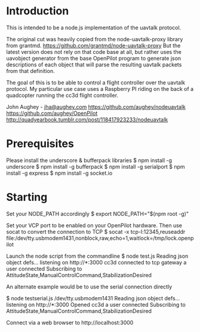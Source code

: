 # Introduction

This is intended to be a node.js implementation of the uavtalk protocol.

The original cut was heavily copied from the node-uavtalk-proxy library from grantmd.  https://github.com/grantmd/node-uavtalk-proxy  But the latest version does not rely on that code base at all, but rather uses the uavobject generator from the base OpenPilot program to generate json descriptions of each object that will parse the resulting uavtalk packets from that definition.

The goal of this is to be able to control a flight controller over the uavtalk protocol.  My particular use case uses a Raspberry PI riding on the back of a quadcopter running the cc3d flight controller.

John Aughey - jha@aughey.com
https://github.com/aughey/nodeuavtalk
https://github.com/aughey/OpenPilot
http://quadyearbook.tumblr.com/post/118417923233/nodeuavtalk

# Prerequisites
Please install the underscore & bufferpack libraries
$ npm install -g underscore
$ npm install -g bufferpack
$ npm install -g serialport
$ npm install -g express
$ npm install -g socket.io

# Starting
Set your NODE_PATH accordingly
$ export NODE_PATH="$(npm root -g)"

Set your VCP port to be enabled on your OpenPilot hardware. Then use socat to convert the connection to TCP
$ socat -x tcp-l:12345,reuseaddr file:/dev/tty.usbmodem1431,nonblock,raw,echo=1,waitlock=/tmp/lock.openpilot

Launch the node script from the commandline
$ node test.js 
Reading json object defs...
listening on http://*:3000
cc3d connected to tcp gateway
a user connected
Subscribing to AttitudeState,ManualControlCommand,StabilizationDesired

An alternate example would be to use the serial connection directly

$ node  testserial.js /dev/tty.usbmodem1431 
Reading json object defs...
listening on http://*:3000
Opened cc3d
a user connected
Subscribing to AttitudeState,ManualControlCommand,StabilizationDesired

Connect via a web browser to http://localhost:3000
